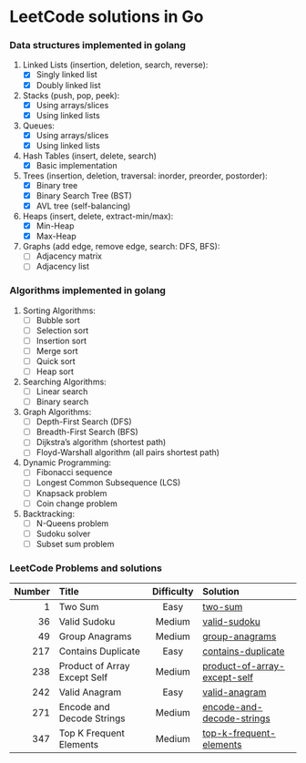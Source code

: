 # LeetCode solutions in Go

### Data structures implemented in golang

1. Linked Lists (insertion, deletion, search, reverse):
    - [x] Singly linked list
    - [x] Doubly linked list
2. Stacks (push, pop, peek):
    - [x] Using arrays/slices
    - [x] Using linked lists
3. Queues:
    - [x] Using arrays/slices
    - [x] Using linked lists
4. Hash Tables (insert, delete, search)
    - [x] Basic implementation
5. Trees (insertion, deletion, traversal: inorder, preorder, postorder):
    - [x] Binary tree
    - [x] Binary Search Tree (BST)
    - [x] AVL tree (self-balancing)
6. Heaps (insert, delete, extract-min/max):
    - [x] Min-Heap
    - [x] Max-Heap
7. Graphs (add edge, remove edge, search: DFS, BFS):
    - [ ] Adjacency matrix
    - [ ] Adjacency list

### Algorithms implemented in golang

1. Sorting Algorithms:
    - [ ] Bubble sort
    - [ ] Selection sort
    - [ ] Insertion sort
    - [ ] Merge sort
    - [ ] Quick sort
    - [ ] Heap sort
2. Searching Algorithms:
    - [ ] Linear search
    - [ ] Binary search
3. Graph Algorithms:
    - [ ] Depth-First Search (DFS)
    - [ ] Breadth-First Search (BFS)
    - [ ] Dijkstra’s algorithm (shortest path)
    - [ ] Floyd-Warshall algorithm (all pairs shortest path)
4. Dynamic Programming:
    - [ ] Fibonacci sequence
    - [ ] Longest Common Subsequence (LCS)
    - [ ] Knapsack problem
    - [ ] Coin change problem
5. Backtracking:
    - [ ] N-Queens problem
    - [ ] Sudoku solver
    - [ ] Subset sum problem

### LeetCode Problems and solutions

| Number | Title                        | Difficulty | Solution                                                                        |
|-------:|:-----------------------------|:----------:|:--------------------------------------------------------------------------------|
|      1 | Two Sum                      |    Easy    | [two-sum](leetcode-solutions/two-sum)                                           |
|     36 | Valid Sudoku                 |   Medium   | [valid-sudoku](leetcode-solutions/valid-sudoku)                                 |
|     49 | Group Anagrams               |   Medium   | [group-anagrams](leetcode-solutions/group-anagrams)                             |
|    217 | Contains Duplicate           |    Easy    | [contains-duplicate](leetcode-solutions/contains-duplicate)                     |
|    238 | Product of Array Except Self |   Medium   | [product-of-array-except-self](leetcode-solutions/product-of-array-except-self) |
|    242 | Valid Anagram                |    Easy    | [valid-anagram](leetcode-solutions/valid-anagram)                               |
|    271 | Encode and Decode Strings    |   Medium   | [encode-and-decode-strings](leetcode-solutions/encode-and-decode-strings)       |
|    347 | Top K Frequent Elements      |   Medium   | [top-k-frequent-elements](leetcode-solutions/top-k-frequent-elements)           |
